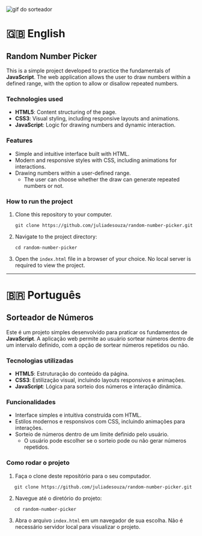 ![gif do sorteador](./assets/images/random-number-picker.gif)

# 🇬🇧 English

## Random Number Picker

This is a simple project developed to practice the fundamentals of **JavaScript**. The web application allows the user to draw numbers within a defined range, with the option to allow or disallow repeated numbers.

### Technologies used

- **HTML5**: Content structuring of the page.
- **CSS3**: Visual styling, including responsive layouts and animations.
- **JavaScript**: Logic for drawing numbers and dynamic interaction.

### Features

- Simple and intuitive interface built with HTML.
- Modern and responsive styles with CSS, including animations for interactions.
- Drawing numbers within a user-defined range.
  - The user can choose whether the draw can generate repeated numbers or not.

### How to run the project

1. Clone this repository to your computer.
   ```
   git clone https://github.com/juliadesouza/random-number-picker.git
   ```
2. Navigate to the project directory:
   ```
   cd random-number-picker
   ```
3. Open the `index.html` file in a browser of your choice. No local server is required to view the project.

---

# 🇧🇷 Português

## Sorteador de Números

Este é um projeto simples desenvolvido para praticar os fundamentos de **JavaScript**. A aplicação web permite ao usuário sortear números dentro de um intervalo definido, com a opção de sortear números repetidos ou não.

### Tecnologias utilizadas

- **HTML5**: Estruturação do conteúdo da página.
- **CSS3**: Estilização visual, incluindo layouts responsivos e animações.
- **JavaScript**: Lógica para sorteio dos números e interação dinâmica.

### Funcionalidades

- Interface simples e intuitiva construída com HTML.
- Estilos modernos e responsivos com CSS, incluindo animações para interações.
- Sorteio de números dentro de um limite definido pelo usuário.
  - O usuário pode escolher se o sorteio pode ou não gerar números repetidos.
  
### Como rodar o projeto

1. Faça o clone deste repositório para o seu computador.
```
   git clone https://github.com/juliadesouza/random-number-picker.git
```
2. Navegue até o diretório do projeto:
```
   cd random-number-picker
```
3. Abra o arquivo `index.html` em um navegador de sua escolha. Não é necessário servidor local para visualizar o projeto.
